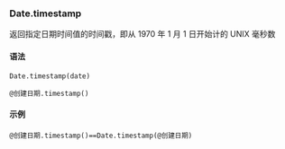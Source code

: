 ### Date.timestamp
返回指定日期时间值的时间戳，即从 1970 年 1 月 1 日开始计的 UNIX 毫秒数

#### 语法

```
Date.timestamp(date)

@创建日期.timestamp()

```

#### 示例

```
@创建日期.timestamp()==Date.timestamp(@创建日期)
```
